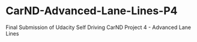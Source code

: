 # CarND-Advanced-Lane-Lines-P4
Final Submission of Udacity Self Driving CarND Project 4 - Advanced Lane Lines
